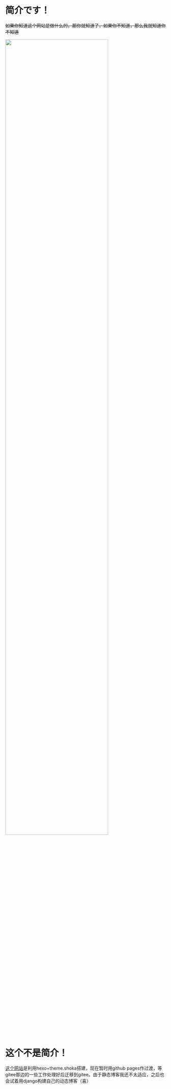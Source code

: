 # 简介です！

~~如果你知道这个网站是做什么的，那你就知道了，如果你不知道，那么我就知道你不知道~~

<img src="https://tva3.sinaimg.cn/large/6833939bly1gicis081o9j20zk0m8dmr.jpg" width="80%">

# 这个不是简介！

[这个网站](https://finalxxx.github.io)是利用hexo+theme.shoka搭建，现在暂时用github pages作过渡，等gitee那边的一些工作处理好后迁移到gitee。由于静态博客我还不太适应，之后也会试着用django构建自己的动态博客（喜）
